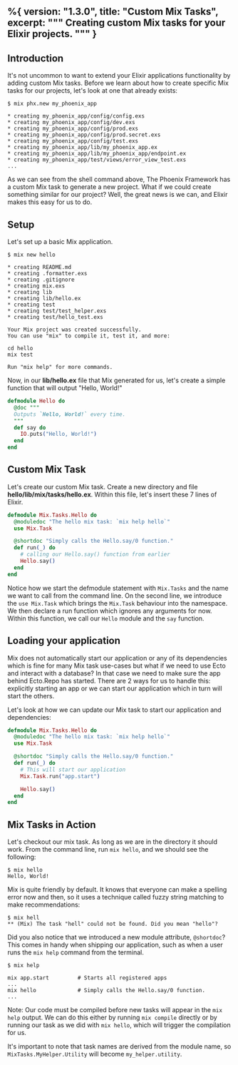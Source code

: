 %{
  version: "1.3.0",
  title: "Custom Mix Tasks",
  excerpt: """
  Creating custom Mix tasks for your Elixir projects.
  """
}
---

## Introduction

It's not uncommon to want to extend your Elixir applications functionality by adding custom Mix tasks.
Before we learn about how to create specific Mix tasks for our projects, let's look at one that already exists:

```shell
$ mix phx.new my_phoenix_app

* creating my_phoenix_app/config/config.exs
* creating my_phoenix_app/config/dev.exs
* creating my_phoenix_app/config/prod.exs
* creating my_phoenix_app/config/prod.secret.exs
* creating my_phoenix_app/config/test.exs
* creating my_phoenix_app/lib/my_phoenix_app.ex
* creating my_phoenix_app/lib/my_phoenix_app/endpoint.ex
* creating my_phoenix_app/test/views/error_view_test.exs
...
```

As we can see from the shell command above, The Phoenix Framework has a custom Mix task to generate a new project.
What if we could create something similar for our project? Well, the great news is we can, and Elixir makes this easy for us to do.

## Setup

Let's set up a basic Mix application.

```shell
$ mix new hello

* creating README.md
* creating .formatter.exs
* creating .gitignore
* creating mix.exs
* creating lib
* creating lib/hello.ex
* creating test
* creating test/test_helper.exs
* creating test/hello_test.exs

Your Mix project was created successfully.
You can use "mix" to compile it, test it, and more:

cd hello
mix test

Run "mix help" for more commands.
```

Now, in our **lib/hello.ex** file that Mix generated for us, let's create a simple function that will output "Hello, World!"

```elixir
defmodule Hello do
  @doc """
  Outputs `Hello, World!` every time.
  """
  def say do
    IO.puts("Hello, World!")
  end
end
```

## Custom Mix Task

Let's create our custom Mix task.
Create a new directory and file **hello/lib/mix/tasks/hello.ex**.
Within this file, let's insert these 7 lines of Elixir.

```elixir
defmodule Mix.Tasks.Hello do
  @moduledoc "The hello mix task: `mix help hello`"
  use Mix.Task

  @shortdoc "Simply calls the Hello.say/0 function."
  def run(_) do
    # calling our Hello.say() function from earlier
    Hello.say()
  end
end
```

Notice how we start the defmodule statement with `Mix.Tasks` and the name we want to call from the command line.
On the second line, we introduce the `use Mix.Task` which brings the `Mix.Task` behaviour into the namespace.
We then declare a run function which ignores any arguments for now.
Within this function, we call our `Hello` module and the `say` function.

## Loading your application

Mix does not automatically start our application or any of its dependencies which is fine for many Mix task use-cases but what if we need to use Ecto and interact with a database? In that case we need to make sure the app behind Ecto.Repo has started. There are 2 ways for us to handle this: explicitly starting an app or we can start our application which in turn will start the others.

Let's look at how we can update our Mix task to start our application and dependencies:

```elixir
defmodule Mix.Tasks.Hello do
  @moduledoc "The hello mix task: `mix help hello`"
  use Mix.Task

  @shortdoc "Simply calls the Hello.say/0 function."
  def run(_) do
    # This will start our application
    Mix.Task.run("app.start")

    Hello.say()
  end
end
```

## Mix Tasks in Action

Let's checkout our mix task.
As long as we are in the directory it should work.
From the command line, run `mix hello`, and we should see the following:

```shell
$ mix hello
Hello, World!
```

Mix is quite friendly by default.
It knows that everyone can make a spelling error now and then, so it uses a technique called fuzzy string matching to make recommendations:

```shell
$ mix hell
** (Mix) The task "hell" could not be found. Did you mean "hello"?
```

Did you also notice that we introduced a new module attribute, `@shortdoc`? This comes in handy when shipping our application, such as when a user runs the `mix help` command from the terminal.

```shell
$ mix help

mix app.start         # Starts all registered apps
...
mix hello             # Simply calls the Hello.say/0 function.
...
```

Note: Our code must be compiled before new tasks will appear in the `mix help` output.
We can do this either by running `mix compile` directly or by running our task as we did with `mix hello`, which will trigger the compilation for us.

It's important to note that task names are derived from the module name, so `MixTasks.MyHelper.Utility` will become `my_helper.utility`.
